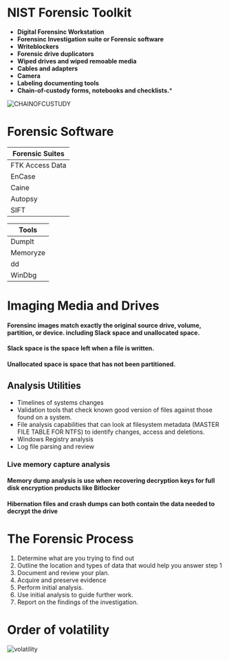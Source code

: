 # NIST Forensic Toolkit

- **Digital Forensinc Workstation**
- **Forensinc Investigation suite or Forensic software**
- **Writeblockers**
- **Forensic drive duplicators**
- **Wiped drives and wiped remoable media**
- **Cables and adapters**
- **Camera**
- **Labeling documenting tools**
- **Chain-of-custody forms, notebooks and checklists.***

![CHAINOFCUSTUDY](https://i1.wp.com/www.andreafortuna.org/wp-content/uploads/2018/04/ChainOfCustody.jpg?w=678&ssl=1)

# Forensic Software
|Forensic Suites|
|---------------|
|FTK Access Data|
|EnCase|
|Caine|
|Autopsy|
|SIFT|

|Tools|
|-----|
|DumpIt|
|Memoryze|
|dd|
|WinDbg|

# Imaging Media and Drives
#### Forensinc images match exactly the original source drive, volume, partition, or device. including Slack space and unallocated space.
#### Slack space is the space left when a file is written.
#### Unallocated space is space that has not been partitioned.

## Analysis Utilities
- Timelines of systems changes
- Validation tools that check known good version of files against those found on a system.
- File analysis capabilities that can look at filesystem metadata (MASTER FILE TABLE FOR NTFS) to identify changes, access and deletions.
- Windows Registry analysis
- Log file parsing and review

### Live memory capture analysis
#### Memory dump analysis is use when recovering decryption keys for full disk encryption products like Bitlocker
#### Hibernation files and crash dumps can both contain the data needed to decrypt the drive

# The Forensic Process
1. Determine what are you trying to find out
2. Outline the location and types of data that would help you answer step 1
3. Document and review your plan.
4. Acquire and preserve evidence
5. Perform initial analysis.
6. Use initial analysis to guide further work.
7. Report on the findings of the investigation.

# Order of volatility
![volatility](https://getcertifiedgetahead-1165.kxcdn.com/wp-content/uploads/2016/08/OrderOfVolatility2.png)



